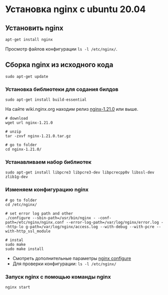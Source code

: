 # Установка nginx c ubuntu 20.04

## Установить nginx

```
apt-get install nginx
```

Просмотр файлов конфигурации <code>ls -l /etc/nginx/</code>.

## Сборка nginx из исходного кода

```
sudo apt-get update
```

### Установка библиотеки для содания билдов

```
sudo apt-get install build-essential
```

На сайте wiki.nginx.org находим релиз [nginx-1.21.0](https://nginx.org/download/nginx-1.21.0.tar.gz?_ga=2.127663629.1431204307.1652003785-169768010.1652003785) или выше.

```
# download
wget url nginx-1.21.0

# unzip
tar -zxvf nginx-1.21.0.tar.gz

# go to folder
cd nginx-1.21.0/

```

### Устанавливаем набор библиотек

```
sudo apt-get install libpcre3 libpcre3-dev libpcrecpp0v libssl-dev zlib1g-dev
```

### Изменяем конфигурацию nginx

```
# go to folder
cd /etc/nginx/

# set error log path and other
./configure --sbin-path=/usr/bin/nginx - -conf-path=/etc/nginx/nginx.conf --error-log-path=/var/log/nginx/error.log --http-lo g-path=/var/log/nginx/access.log --with-debug --with-pcre --with-http_ssl_module

# instal
sudo make
sudo make install
```

- Смотреть дополнительные параметры [nginx configure](http://nginx.org/ru/docs/configure.html)
- Для проверки конфигурации: <code>ls -l /etc/nginx/</code>

### Запуск nginx с помощью команды nginx

```
nginx start
```
